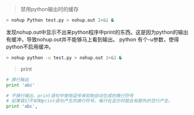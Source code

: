 

> 禁用python输出时的缓存  

```bash
> nohup Python test.py > nohup.out 2>&1 &
```

发现nohup.out中显示不出来python程序中print的东西。这是因为python的输出有缓冲，导致nohup.out并不能够马上看到输出。
python 有个-u参数，使得python不启用缓冲。
```bash
> nohup python -u test.py > nohup.out 2>&1 &
```


> print

```python
# 换行输出
print 'abc'

# 不换行输出，print语句中使用逗号来抑制自动生成的换行符号
# 如果我们不抑制print语句产生的换行符号，每行在显示时就会有额外的空行产生。
print 'abc', 
```  
